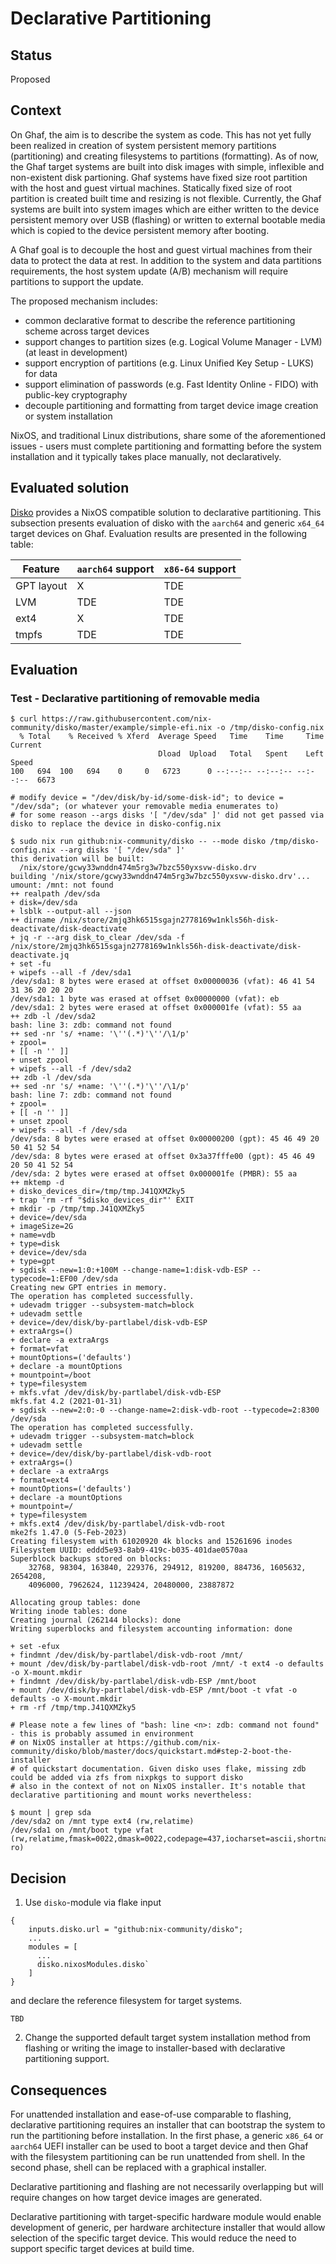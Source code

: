 # Declarative Partitioning

## Status

Proposed

## Context

On Ghaf, the aim is to describe the system as code. This has not yet fully been realized in creation of system persistent memory partitions (partitioning) and creating filesystems to partitions (formatting). As of now, the Ghaf target systems are built into disk images with simple, inflexible and non-existent disk partioning. Ghaf systems have fixed size root partition with the host and guest virtual machines. Statically fixed size of root partition is created built time and resizing is not flexible. Currently, the Ghaf systems are built into system images which are either written to the device persistent memory over USB (flashing) or written to external bootable media which is copied to the device persistent memory after booting.

A Ghaf goal is to decouple the host and guest virtual machines from their data to protect the data at rest. In addition to the system and data partitions requirements, the host system update (A/B) mechanism will require partitions to support the update.

The proposed mechanism includes:
- common declarative format to describe the reference partitioning scheme across target devices
- support changes to partition sizes (e.g. Logical Volume Manager - LVM) (at least in development)
- support encryption of partitions (e.g. Linux Unified Key Setup - LUKS) for data
- support elimination of passwords (e.g. Fast Identity Online - FIDO) with public-key cryptography
- decouple partitioning and formatting from target device image creation or system installation

NixOS, and traditional Linux distributions, share some of the aforementioned issues - users must complete partitioning and formatting before the system installation and it typically takes place manually, not declaratively.

## Evaluated solution

[Disko](https://github.com/nix-community/disko) provides a NixOS compatible solution to declarative partitioning. This subsection presents evaluation of disko with the `aarch64` and generic `x64_64` target devices on Ghaf. Evaluation results are presented in the following table:

| Feature    | `aarch64` support | `x86-64` support |
|------------|-------------------|------------------|
| GPT layout |        X          |      TDE            |
| LVM        |        TDE        |      TDE            |
| ext4       |        X          |      TDE            |
| tmpfs      |        TDE        |      TDE            |


## Evaluation

### Test - Declarative partitioning of removable media
```
$ curl https://raw.githubusercontent.com/nix-community/disko/master/example/simple-efi.nix -o /tmp/disko-config.nix
  % Total    % Received % Xferd  Average Speed   Time    Time     Time  Current
                                 Dload  Upload   Total   Spent    Left  Speed
100   694  100   694    0     0   6723      0 --:--:-- --:--:-- --:--:--  6673

# modify device = "/dev/disk/by-id/some-disk-id"; to device = "/dev/sda"; (or whatever your removable media enumerates to) 
# for some reason --args disks '[ "/dev/sda" ]' did not get passed via disko to replace the device in disko-config.nix

$ sudo nix run github:nix-community/disko -- --mode disko /tmp/disko-config.nix --arg disks '[ "/dev/sda" ]'
this derivation will be built:
  /nix/store/gcwy33wnddn474m5rg3w7bzc550yxsvw-disko.drv
building '/nix/store/gcwy33wnddn474m5rg3w7bzc550yxsvw-disko.drv'...
umount: /mnt: not found
++ realpath /dev/sda
+ disk=/dev/sda
+ lsblk --output-all --json
++ dirname /nix/store/2mjq3hk6515sgajn2778169w1nkls56h-disk-deactivate/disk-deactivate
+ jq -r --arg disk_to_clear /dev/sda -f /nix/store/2mjq3hk6515sgajn2778169w1nkls56h-disk-deactivate/disk-deactivate.jq
+ set -fu
+ wipefs --all -f /dev/sda1
/dev/sda1: 8 bytes were erased at offset 0x00000036 (vfat): 46 41 54 31 36 20 20 20
/dev/sda1: 1 byte was erased at offset 0x00000000 (vfat): eb
/dev/sda1: 2 bytes were erased at offset 0x000001fe (vfat): 55 aa
++ zdb -l /dev/sda2
bash: line 3: zdb: command not found
++ sed -nr 's/ +name: '\''(.*)'\''/\1/p'
+ zpool=
+ [[ -n '' ]]
+ unset zpool
+ wipefs --all -f /dev/sda2
++ zdb -l /dev/sda
++ sed -nr 's/ +name: '\''(.*)'\''/\1/p'
bash: line 7: zdb: command not found
+ zpool=
+ [[ -n '' ]]
+ unset zpool
+ wipefs --all -f /dev/sda
/dev/sda: 8 bytes were erased at offset 0x00000200 (gpt): 45 46 49 20 50 41 52 54
/dev/sda: 8 bytes were erased at offset 0x3a37fffe00 (gpt): 45 46 49 20 50 41 52 54
/dev/sda: 2 bytes were erased at offset 0x000001fe (PMBR): 55 aa
++ mktemp -d
+ disko_devices_dir=/tmp/tmp.J41QXMZky5
+ trap 'rm -rf "$disko_devices_dir"' EXIT
+ mkdir -p /tmp/tmp.J41QXMZky5
+ device=/dev/sda
+ imageSize=2G
+ name=vdb
+ type=disk
+ device=/dev/sda
+ type=gpt
+ sgdisk --new=1:0:+100M --change-name=1:disk-vdb-ESP --typecode=1:EF00 /dev/sda
Creating new GPT entries in memory.
The operation has completed successfully.
+ udevadm trigger --subsystem-match=block
+ udevadm settle
+ device=/dev/disk/by-partlabel/disk-vdb-ESP
+ extraArgs=()
+ declare -a extraArgs
+ format=vfat
+ mountOptions=('defaults')
+ declare -a mountOptions
+ mountpoint=/boot
+ type=filesystem
+ mkfs.vfat /dev/disk/by-partlabel/disk-vdb-ESP
mkfs.fat 4.2 (2021-01-31)
+ sgdisk --new=2:0:-0 --change-name=2:disk-vdb-root --typecode=2:8300 /dev/sda
The operation has completed successfully.
+ udevadm trigger --subsystem-match=block
+ udevadm settle
+ device=/dev/disk/by-partlabel/disk-vdb-root
+ extraArgs=()
+ declare -a extraArgs
+ format=ext4
+ mountOptions=('defaults')
+ declare -a mountOptions
+ mountpoint=/
+ type=filesystem
+ mkfs.ext4 /dev/disk/by-partlabel/disk-vdb-root
mke2fs 1.47.0 (5-Feb-2023)
Creating filesystem with 61020920 4k blocks and 15261696 inodes
Filesystem UUID: eddd5e93-8ab9-419c-b035-401dae0570aa
Superblock backups stored on blocks: 
	32768, 98304, 163840, 229376, 294912, 819200, 884736, 1605632, 2654208, 
	4096000, 7962624, 11239424, 20480000, 23887872

Allocating group tables: done                            
Writing inode tables: done                            
Creating journal (262144 blocks): done
Writing superblocks and filesystem accounting information: done     

+ set -efux
+ findmnt /dev/disk/by-partlabel/disk-vdb-root /mnt/
+ mount /dev/disk/by-partlabel/disk-vdb-root /mnt/ -t ext4 -o defaults -o X-mount.mkdir
+ findmnt /dev/disk/by-partlabel/disk-vdb-ESP /mnt/boot
+ mount /dev/disk/by-partlabel/disk-vdb-ESP /mnt/boot -t vfat -o defaults -o X-mount.mkdir
+ rm -rf /tmp/tmp.J41QXMZky5

# Please note a few lines of "bash: line <n>: zdb: command not found" - this is probably assumed in environment
# on NixOS installer at https://github.com/nix-community/disko/blob/master/docs/quickstart.md#step-2-boot-the-installer
# of quickstart documentation. Given disko uses flake, missing zdb could be added via zfs from nixpkgs to support disko
# also in the context of not on NixOS installer. It's notable that declarative partitioning and mount works nevertheless: 

$ mount | grep sda
/dev/sda2 on /mnt type ext4 (rw,relatime)
/dev/sda1 on /mnt/boot type vfat (rw,relatime,fmask=0022,dmask=0022,codepage=437,iocharset=ascii,shortname=mixed,errors=remount-ro)
```

## Decision

1. Use `disko`-module via flake input
```
{
	inputs.disko.url = "github:nix-community/disko";
    ...
	modules = [
	  ...
	  disko.nixosModules.disko`
	]
}
```

and declare the reference filesystem for target systems.
```
TBD
```

2. Change the supported default target system installation method from flashing or writing the image to installer-based with declarative partitioning support.

## Consequences

For unattended installation and ease-of-use comparable to flashing, declarative partitioning requires an installer that can bootstrap the system to run the partitioning before installation. In the first phase, a generic `x86_64` or `aarch64` UEFI installer can be used to boot a target device and then Ghaf with the filesystem partitioning can be run unattended from shell. In the second phase, shell can be replaced with a graphical installer.

Declarative partitioning and flashing are not necessarily overlapping but will require changes on how target device images are generated.

Declarative partitioning with target-specific hardware module would enable development of generic, per hardware architecture installer that would allow selection of the specific target device. This would reduce the need to support specific target devices at build time.

<!-- What becomes easier or more difficult to do because of this change? -->
